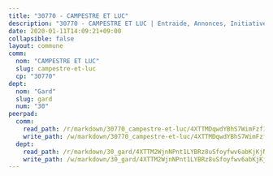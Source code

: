 ```yaml
---
title: "30770 - CAMPESTRE ET LUC"
description: "30770 - CAMPESTRE ET LUC | Entraide, Annonces, Initiatives"
date: 2020-01-11T14:09:21+09:00
collapsible: false
layout: commune
comm:
  nom: "CAMPESTRE ET LUC"
  slug: campestre-et-luc
  cp: "30770"
dept:
  nom: "Gard"
  slug: gard
  num: "30"
peerpad:
  comm:
    read_path: /r/markdown/30770_campestre-et-luc/4XTTMDqwdYBhS7WimFzf1NnGD4c2KGxMuXtg4EcSWDvLyCWfK
    write_path: /w/markdown/30770_campestre-et-luc/4XTTMDqwdYBhS7WimFzf1NnGD4c2KGxMuXtg4EcSWDvLyCWfK-K3TgV4qo1Zvf6i6oBTTqJZ6Kcn6PmWWf6hPmwvF7NRoDmw26je5eYBVAVvTzHxbHCBZRBtsvJZnxvdyNLAA66NsxADw8F4iP2xENtp1W4RP5QySRHmv6cichRHzNe6PMMH332qbX
  dept:
    read_path: /r/markdown/30_gard/4XTTM2WjnNPnt1LYBRz8uSfoyfwv6abKjKjNdBGxuvymmgvkj
    write_path: /w/markdown/30_gard/4XTTM2WjnNPnt1LYBRz8uSfoyfwv6abKjKjNdBGxuvymmgvkj-K3TgUpCvFefN2LRJ7huXqVovWWqmjJgEMWkVs9s4fhfrGjyZZK9z4gxyddycCKs6S9BWFUcJqqZYCKuxj79SWNiGiob7Xchr25rMmkVQhAFrAwBxAqY3T99GTsQfKxLrXrnx3pGK
---
```


